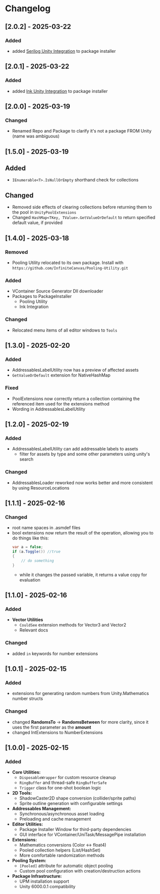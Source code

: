 # Changelog

## [2.0.2] - 2025-03-22

### Added

- added [Serilog Unity Integration](https://github.com/InfiniteCanvas/Serilog-Integration.git) to package installer

## [2.0.1] - 2025-03-22

### Added

- added [Ink Unity Integration](https://github.com/inkle/ink-unity-integration#upm) to package installer

## [2.0.0] - 2025-03-19

### Changed

- Renamed Repo and Package to clarify it's not a package FROM Unity (name was ambiguous)

## [1.5.0] - 2025-03-19

## Added

- `IEnumerable<T>.IsNullOrEmpty` shorthand check for collections

## Changed

- Removed side effects of clearing collections before returning them to the pool in `UnityPoolExtensions`
- Changed `HashMap<TKey, TValue>.GetValueOrDefault` to return specified default value, if provided

## [1.4.0] - 2025-03-18

### Removed

- Pooling Utility relocated to its own package. Install with ```https://github.com/InfiniteCanvas/Pooling-Utility.git```

### Added

- VContainer Source Generator Dll downloader
- Packages to PackageInstaller
    - Pooling Utility
    - Ink Integration

### Changed

- Relocated menu items of all editor windows to `Tools`

## [1.3.0] - 2025-02-20

### Added

- AddressablesLabelUtility now has a preview of affected assets
- `GetValueOrDefault` extension for NativeHashMap

### Fixed

- PoolExtensions now correctly return a collection containing the referenced item used for the extensions method
- Wording in AddressablesLabelUtility

## [1.2.0] - 2025-02-19

### Added

- AddressablesLabelUtility can add addressable labels to assets
    - filter for assets by type and some other parameters using unity's search

### Changed

- AddressablesLoader reworked now works better and more consistent by using ResourceLocations

## [1.1.1] - 2025-02-16

### Changed

- root name spaces in .asmdef files
- bool extensions now return the result of the operation, allowing you to do things like this:
  ```csharp
  var a = false;
  if (a.Toggle()) //true
  {
      // do something
  }
  ```
    - while it changes the passed variable, it returns a value copy for evaluation

## [1.1.0] - 2025-02-16

### Added

- **Vector Utilities**
    - `CouldSee` extension methods for Vector3 and Vector2
    - Relevant docs

### Changed

- added `in` keywords for number extensions

## [1.0.1] - 2025-02-15

### Added

- extensions for generating random numbers from Unity.Mathematics number structs

### Changed

- changed **RandomsTo** -> **RandomsBetween** for more clarity, since it uses the first parameter as the **amount**
- changed IntExtensions to NumberExtensions

## [1.0.0] - 2025-02-15

### Added

- **Core Utilities:**
    - `DisposableWrapper` for custom resource cleanup
    - `RingBuffer` and thread-safe `RingBufferSafe`
    - `Trigger` class for one-shot boolean logic
- **2D Tools:**
    - ShadowCaster2D shape conversion (collider/sprite paths)
    - Sprite outline generation with configurable settings
- **Addressables Management:**
    - Synchronous/asynchronous asset loading
    - Preloading and cache management
- **Editor Utilities:**
    - Package Installer Window for third-party dependencies
    - GUI interface for VContainer/UniTask/MessagePipe installation
- **Extensions:**
    - Mathematics conversions (Color <-> float4)
    - Pooled collection helpers (List/HashSet)
    - More comfortable randomization methods
- **Pooling System:**
    - `[Pooled]` attribute for automatic object pooling
    - Custom pool configuration with creation/destruction actions
- **Package Infrastructure:**
    - UPM installation support
    - Unity 6000.0.1 compatibility